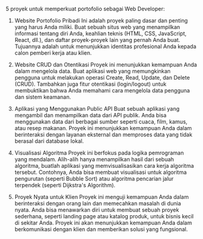 5 proyek untuk memperkuat portofolio sebagai Web Developer:

1. Website Portofolio Pribadi
Ini adalah proyek paling dasar dan penting yang harus Anda miliki. Buat sebuah situs web yang menampilkan informasi tentang diri Anda, keahlian teknis (HTML, CSS, JavaScript, React, dll.), dan daftar proyek-proyek lain yang pernah Anda buat. Tujuannya adalah untuk menunjukkan identitas profesional Anda kepada calon pemberi kerja atau klien.

2. Website CRUD dan Otentikasi
Proyek ini menunjukkan kemampuan Anda dalam mengelola data. Buat aplikasi web yang memungkinkan pengguna untuk melakukan operasi Create, Read, Update, dan Delete (CRUD). Tambahkan juga fitur otentikasi (login/logout) untuk membuktikan bahwa Anda memahami cara mengelola data pengguna dan sistem keamanan.

3. Aplikasi yang Menggunakan Public API
Buat sebuah aplikasi yang mengambil dan menampilkan data dari API publik. Anda bisa menggunakan data dari berbagai sumber seperti cuaca, film, kamus, atau resep makanan. Proyek ini menunjukkan kemampuan Anda dalam berinteraksi dengan layanan eksternal dan memproses data yang tidak berasal dari database lokal.

4. Visualisasi Algoritma
Proyek ini berfokus pada logika pemrograman yang mendalam. Alih-alih hanya menampilkan hasil dari sebuah algoritma, buatlah aplikasi yang memvisualisasikan cara kerja algoritma tersebut. Contohnya, Anda bisa membuat visualisasi untuk algoritma pengurutan (seperti Bubble Sort) atau algoritma pencarian jalur terpendek (seperti Dijkstra's Algorithm).

5. Proyek Nyata untuk Klien
Proyek ini menguji kemampuan Anda dalam berinteraksi dengan orang lain dan memecahkan masalah di dunia nyata. Anda bisa menawarkan diri untuk membuat sebuah proyek sederhana, seperti landing page atau katalog produk, untuk bisnis kecil di sekitar Anda. Proyek ini akan menunjukkan kemampuan Anda dalam berkomunikasi dengan klien dan memberikan solusi yang fungsional.







